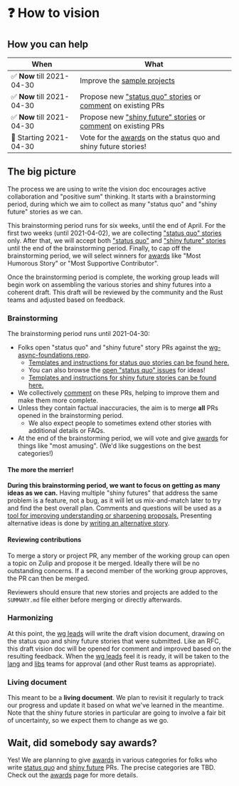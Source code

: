 # ❓ How to vision

## How you can help

| When | What |
| --- | --- |
| ✅ **Now** till 2021-04-30 | Improve the [sample projects][hvp] |
| ✅ **Now** till 2021-04-30 | Propose new ["status quo" stories][hvsq] or [comment] on existing PRs |
| ✅ **Now** till 2021-04-30 | Propose new ["shiny future" stories][hvsf] or [comment] on existing PRs |
| 🛑 Starting 2021-04-30 | Vote for the [awards] on the status quo and shiny future stories! |

## The big picture

The process we are using to write the vision doc encourages active collaboration and "positive sum" thinking. It starts with a brainstorming period, during which we aim to collect as many "status quo" and "shiny future" stories as we can. 

This brainstorming period runs for six weeks, until the end of April. For the first two weeks (until 2021-04-02), we are collecting ["status quo" stories][hvsq] only. After that, we will accept both ["status quo"][hvsq] and ["shiny future" stories][hvsf] until the end of the brainstorming period. Finally, to cap off the brainstorming period, we will select winners for [awards] like "Most Humorous Story" or "Most Supportive Contributor". 

Once the brainstorming period is complete, the working group leads will begin work on assembling the various stories and shiny futures into a coherent draft. This draft will be reviewed by the community and the Rust teams and adjusted based on feedback.

### Brainstorming

The brainstorming period runs until 2021-04-30:

* Folks open "status quo" and "shiny future" story PRs against the [wg-async-foundations repo][repo].
    * [Templates and instructions for status quo stories can be found here.][hvsq] 
    * You can also browse the [open "status quo" issues] for ideas!
    * [Templates and instructions for shiny future stories can be found here.][hvsf]
* We collectively [comment] on these PRs, helping to improve them and make them more complete.
* Unless they contain factual inaccuracies, the aim is to merge **all** PRs opened in the brainstorming period.
    * We also expect people to sometimes extend other stories with additional details or FAQs.
* At the end of the brainstorming period, we will vote and give [awards] for things like "most amusing". (We'd like suggestions on the best categories!)

#### The more the merrier!

**During this brainstorming period, we want to focus on getting as many ideas as we can.** Having multiple "shiny futures" that address the same problem is a feature, not a bug, as it will let us mix-and-match later to try and find the best overall plan. Comments and questions will be used as a [tool for improving understanding or sharpening proposals.][comment] Presenting alternative ideas is done by [writing an alternative story][alt].

[alt]: https://nikomatsakis.github.io/wg-async-foundations/vision/how_to_vision/comment.html#you-might-just-want-to-write-your-own-story

#### Reviewing contributions 

To merge a story or project PR, any member of the working group can open a topic on Zulip and propose it be merged. Ideally there will be no outstanding concerns. If a second member of the working group approves, the PR can then be merged.

Reviewers should ensure that new stories and projects are added to the `SUMMARY.md` file either before merging or directly afterwards.

### Harmonizing

At this point, the [wg leads] will write the draft vision document, drawing on the status quo and shiny future stories that were submitted.
Like an RFC, this draft vision doc will be opened for comment and improved based on the resulting feedback.
When the [wg leads] feel it is ready, it will be taken to the [lang] and [libs] teams for approval (and other Rust teams as appropriate).

[lang]: https://www.rust-lang.org/governance/teams/lang
[libs]: https://www.rust-lang.org/governance/teams/library

### Living document

This meant to be a **living document**. We plan to revisit it regularly to track our progress and update it based on what we've learned in the meantime. Note that the shiny future stories in particular are going to involve a fair bit of uncertainty, so we expect them to change as we go.
 
[hvsq]: ./how_to_vision/status_quo.md
[hvsf]: ./how_to_vision/shiny_future.md
[Vote]: ./how_to_vision/awards.md
[Vote]: ./how_to_vision/awards.md#Vote
[comment]: ./how_to_vision/comment.md
[awards]: ./how_to_vision/awards.md
[wg leads]: ../welcome.md#leads
[hvp]: ./how_to_vision/projects.md
[repo]: https://github.com/rust-lang/wg-async-foundations
[open "status quo" issues]: https://github.com/rust-lang/wg-async-foundations/labels/status-quo-story-ideas

## Wait, did somebody say awards?

Yes! We are planning to give [awards] in various categories for folks who write [status quo](./how_to_vision/status_quo.md) and [shiny future](./how_to_vision/shiny_future.md) PRs. The precise categories are TBD. Check out the [awards] page for more details.
